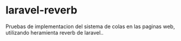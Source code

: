 # laravel-reverb
Pruebas de implementacion del sistema de colas en las paginas web, utilizando heramienta reverb de laravel..
